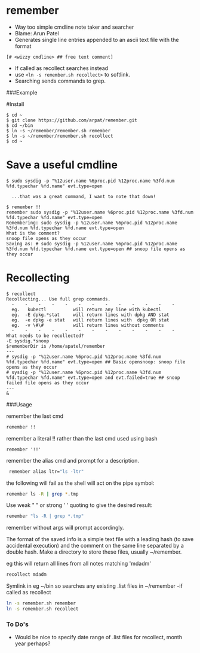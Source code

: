 # remember
- Way too simple cmdline note taker and searcher
- Blame: Arun Patel
- Generates single line entries appended to an ascii text file with the format 
 
 `[# <wizzy cmdline> ## free text comment]`

- If called as recollect searches instead
- use `<ln -s remember.sh recollect>` to softlink.
- Searching sends commands to grep.

###Example

#Install
```
$ cd ~
$ git clone https://github.com/arpat/remember.git
$ cd ~/bin
$ ln -s ~/remember/remember.sh remember
$ ln -s ~/remember/remember.sh recollect
$ cd ~
```

# Save a useful cmdline 

```
$ sudo sysdig -p "%12user.name %6proc.pid %12proc.name %3fd.num %fd.typechar %fd.name" evt.type=open

  ...that was a great command, I want to note that down!

$ remember !!
remember sudo sysdig -p "%12user.name %6proc.pid %12proc.name %3fd.num %fd.typechar %fd.name" evt.type=open 
Remembering: sudo sysdig -p %12user.name %6proc.pid %12proc.name %3fd.num %fd.typechar %fd.name evt.type=open
What is the comment?
snoop file opens as they occur
Saving as: # sudo sysdig -p %12user.name %6proc.pid %12proc.name %3fd.num %fd.typechar %fd.name evt.type=open ## snoop file opens as they occur
```

# Recollecting
```
$ recollect 
Recollecting... Use full grep commands.
  -    -    -    -    -    -    -    -    -    -    -    -    -
  eg.   kubectl          will return any line with kubectl
  eg.  -E dpkg.*stat     will return lines with dpkg AND stat
  eg.  -e dpkg -e stat   will return lines with  dpkg OR stat
  eg.  -v \#\#           will return lines without comments
  -    -    -    -    -    -    -    -    -    -    -    -    -
What needs to be recollected?
-E sysdig.*snoop
$rememberDir is /home/apatel/remember
---
# sysdig -p "%12user.name %6proc.pid %12proc.name %3fd.num %fd.typechar %fd.name" evt.type=open ## Basic opensnoop: snoop file opens as they occur
# sysdig -p "%12user.name %6proc.pid %12proc.name %3fd.num %fd.typechar %fd.name" evt.type=open and evt.failed=true ## snoop failed file opens as they occur
---
&

```



###Usage

remember the last cmd
```sh
remember !!
 ```
 remember a literal !! rather than the last cmd used using bash
 ```sh.
 remember '!!'
 ```
 remember the alias cmd and prompt for a description.
```sh
 remember alias ltr="ls -ltr"
 ```
the following will fail as the shell will act on the pipe symbol:
 ```sh
 remember ls -R | grep *.tmp
 ```
 Use weak " " or strong ' ' quoting to give the desired result:
 ```sh
 remember "ls -R | grep *.tmp"
```
remember without args will prompt accordingly.

 The format of the saved info is a simple text file with a leading hash (to save accidental execution) and the comment on the same line separated by a double hash. Make a directory to store these files, usually ~/remember.
 
 eg this will return all lines from all notes matching 'mdadm'
```sh
recollect mdadm
```

 Symlink in eg ~/bin so searches any existing .list files in ~/remember -if called as recollect
 ```sh
 ln -s remember.sh remember
 ln -s remember.sh recollect
```

### To Do's

- Would be nice to specify date range of .list files for recollect, month year perhaps?
